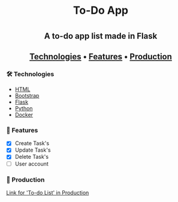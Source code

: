 <h1 align="center"> To-Do App <h1>
<h2 align="center"> A to-do app list made in Flask <h2>

<p align="center">
  <a href="#-technologies">Technologies</a> • 
  <a href="#-features">Features</a> • 
  <a href="#-production">Production</a> 
</p>

### 🛠 Technologies

- [HTML](https://developer.mozilla.org/en-US/docs/Web/HTML)
- [Bootstrap](https://getbootstrap.com/docs/5.0/getting-started/introduction/)
- [Flask](https://flask.palletsprojects.com/en/2.2.x/)
- [Python](https://docs.python.org/3/)
- [Docker](https://docs.docker.com/)

### 🚀 Features

- [x] Create Task's
- [x] Update Task's
- [x] Delete Task's
- [ ] User account

### 🚧 Production

[Link for 'To-do List' in Production]()
